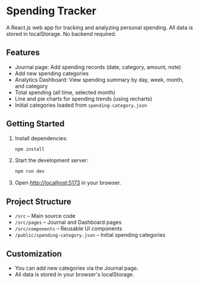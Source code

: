 
# Spending Tracker

A React.js web app for tracking and analyzing personal spending. All data is stored in localStorage. No backend required.


## Features
- Journal page: Add spending records (date, category, amount, note)
- Add new spending categories
- Analytics Dashboard: View spending summary by day, week, month, and category
- Total spending (all time, selected month)
- Line and pie charts for spending trends (using recharts)
- Initial categories loaded from `spending-category.json`

## Getting Started
1. Install dependencies:
   ```powershell
   npm install
   ```
2. Start the development server:
   ```powershell
   npm run dev
   ```
3. Open [http://localhost:5173](http://localhost:5173) in your browser.

## Project Structure
- `/src` – Main source code
- `/src/pages` – Journal and Dashboard pages
- `/src/components` – Reusable UI components
- `/public/spending-category.json` – Initial spending categories

## Customization
- You can add new categories via the Journal page.
- All data is stored in your browser's localStorage.

